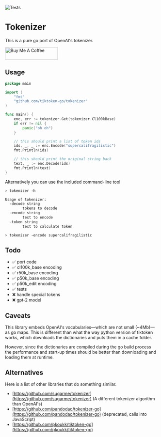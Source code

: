![Tests](https://github.com/tiktoken-go/tokenizer/actions/workflows/go.yml/badge.svg)

# Tokenizer

This is a pure go port of OpenAI's tokenizer.

<a href="https://www.buymeacoffee.com/mwahlmann" target="_blank"><img src="https://cdn.buymeacoffee.com/buttons/default-blue.png" alt="Buy Me A Coffee" height="41" width="174"></a>

## Usage

```go
package main

import (
    "fmt"
    "github.com/tiktoken-go/tokenizer"
)

func main() {
    enc, err := tokenizer.Get(tokenizer.Cl100kBase)
    if err != nil {
        panic("oh oh")
    }

    // this should print a list of token ids
    ids, _, _ := enc.Encode("supercalifragilistic")
    fmt.Println(ids)

    // this should print the original string back
    text, _ := enc.Decode(ids)
    fmt.Println(text)
}
```

Alternatively you can use the included command-line tool

```sh
> tokenizer -h

Usage of tokenizer:
  -decode string
        tokens to decode
  -encode string
        text to encode
  -token string
        text to calculate token

> tokenizer -encode supercalifragilistic
```

## Todo

- ✅ port code
- ✅ cl100k_base encoding
- ✅ r50k_base encoding
- ✅ p50k_base encoding
- ✅ p50k_edit encoding
- ✅ tests
- ❌ handle special tokens
- ❌ gpt-2 model

## Caveats

This library embeds OpenAI's vocabularies—which are not small (~4Mb)— as go
maps. This is different than what the way python version of tiktoken works, 
which downloads the dictionaries and puts them in a cache folder.

However, since the dictionaries are compiled during the go build process
the performance and start-up times should be better than downloading and loading
them at runtime.

## Alternatives

Here is a list of other libraries that do something similar.

- [https://github.com/sugarme/tokenizer](https://github.com/sugarme/tokenizer) (A different tokenizer algorithm than OpenAI's)
- [https://github.com/pandodao/tokenizer-go](https://github.com/pandodao/tokenizer-go) (deprecated, calls into JavaScript)
- [https://github.com/pkoukk/tiktoken-go](https://github.com/pkoukk/tiktoken-go)


